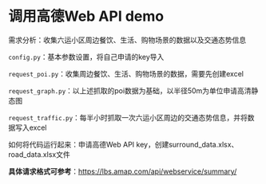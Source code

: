 # 调用高德Web API demo

需求分析：收集六运小区周边餐饮、生活、购物场景的数据以及交通态势信息

`config.py`：基本参数设置，将自己申请的key导入

`request_poi.py`：收集周边餐饮、生活、购物场景的数据，需要先创建excel

`request_graph.py`：以上述抓取的poi数据为基础，以半径50m为单位申请高清静态图

`request_traffic.py`：每半小时抓取一次六运小区周边的交通态势信息，并将数据写入excel

如何将代码运行起来：申请高德Web API key，创建surround_data.xlsx、road_data.xlsx文件

**具体请求格式可参考**：https://lbs.amap.com/api/webservice/summary/